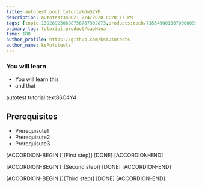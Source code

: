 ```yaml
---
title: autotest_pool_tutorialdw52YM
description: autotest3n0621_2/4/2020 6:20:17 PM
tags: [topic:139269250608756787992873,products:tech/73554900100700000996,tutorial:experience/advanced]
primary_tag: tutorial:product/sapHana
time: 188
author_profile: https://github.com/ksAutotests
author_name: ksAutotests
---
```

### You will learn
- You will learn this
- and that

autotest tutorial text86C4Y4

## Prerequisites
- Prerequisute1
- Prerequisute2
- Prerequisute3

[ACCORDION-BEGIN [](First step)]
[DONE]
[ACCORDION-END]

[ACCORDION-BEGIN [](Second step)]
[DONE]
[ACCORDION-END]

[ACCORDION-BEGIN [](Third step)]
[DONE]
[ACCORDION-END]

